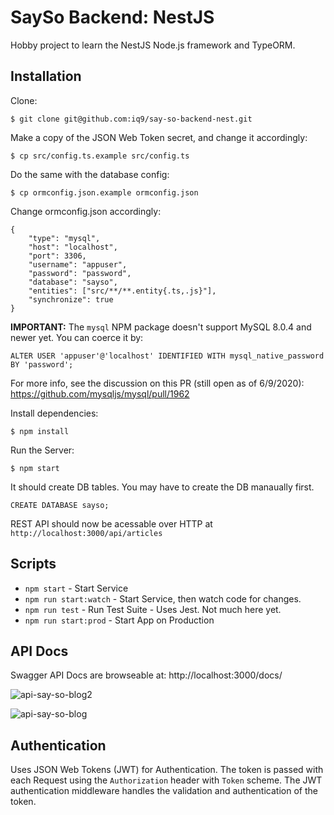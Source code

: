# SaySo Backend: NestJS

Hobby project to learn the NestJS Node.js framework and TypeORM.

## Installation

Clone:

```:bash
$ git clone git@github.com:iq9/say-so-backend-nest.git
```

Make a copy of the JSON Web Token secret, and change it accordingly:

```:bash
$ cp src/config.ts.example src/config.ts
```

Do the same with the database config:

```:bash
$ cp ormconfig.json.example ormconfig.json
```

Change ormconfig.json accordingly:

```:json
{
    "type": "mysql",
    "host": "localhost",
    "port": 3306,
    "username": "appuser",
    "password": "password",
    "database": "sayso",
    "entities": ["src/**/**.entity{.ts,.js}"],
    "synchronize": true
}
```

**IMPORTANT:** The `mysql` NPM package doesn't support MySQL 8.0.4 and newer yet. You can coerce it by:

```:sql
ALTER USER 'appuser'@'localhost' IDENTIFIED WITH mysql_native_password BY 'password';
```

For more info, see the discussion on this PR (still open as of 6/9/2020): https://github.com/mysqljs/mysql/pull/1962

Install dependencies:

```:bash
$ npm install
```

Run the Server:

```:bash
$ npm start
```

It should create DB tables. You may have to create the DB manaually first.

```:bash
CREATE DATABASE sayso;
```

REST API should now be acessable over HTTP at `http://localhost:3000/api/articles`

## Scripts

- `npm start` - Start Service
- `npm run start:watch` - Start Service, then watch code for changes.
- `npm run test` - Run Test Suite - Uses Jest. Not much here yet.
- `npm run start:prod` - Start App on Production

## API Docs

Swagger API Docs are browseable at: http://localhost:3000/docs/

![api-say-so-blog2](https://user-images.githubusercontent.com/214047/84197948-c9fbc180-aa70-11ea-94d0-8cf40ce19b44.png)

![api-say-so-blog](https://user-images.githubusercontent.com/214047/84197947-c9632b00-aa70-11ea-8488-31856c83e7f0.png)

## Authentication

Uses JSON Web Tokens (JWT) for Authentication. The token is passed with each Request using the `Authorization` header with `Token` scheme. The JWT authentication middleware handles the validation and authentication of the token.
